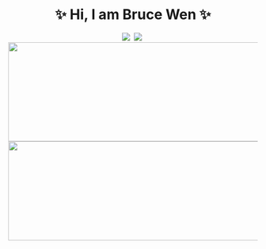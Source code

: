<h1 align="center">✨ Hi, I am Bruce Wen ✨</h1>

<!--
**wenijinew/wenijinew** is a ✨ _special_ ✨ repository because its `README.md` (this file) appears on your GitHub profile.

Here are some ideas to get you started:

- 🔭 I’m currently working on ...
- 🌱 I’m currently learning ...
- 👯 I’m looking to collaborate on ...
- 🤔 I’m looking for help with ...
- 💬 Ask me about ...
- 📫 How to reach me: ...
- 😄 Pronouns: ...
- ⚡ Fun fact: ...
-->

<div align="center">
  <div align="center">
    <a href="https://twitter.com/wenijinew"><img src="https://img.shields.io/twitter/url?url=https%3A%2F%2Ftwitter.com%2Fwenijinew&style=for-the-badge&labelColor=%2300bfff&color=%2300bfff"></a>&nbsp;
    <a href="https://www.reddit.com/user/SubstantialCamera736"><img src="https://img.shields.io/reddit/user-karma/combined/SubstantialCamera736?style=for-the-badge&labelColor=%239370db&color=%23ffd700"></a>&nbsp;
  </div>
  <div><a href="#" onMouseHover="cursor:pointer"><img src="https://github-readme-stats.vercel.app/api?username=wenijinew&layout=compact&theme=radical" height="200" width="800" onMouseHover="cursor:pointer"></a></div>
  <div><a href="#" onMouseHover="cursor:pointer"><img src="https://github-readme-stats.vercel.app/api/top-langs/?username=wenijinew&layout=donut&theme=radical" height="200" width="800" onMouseHover="cursor:pointer"></a></div>
</div>
